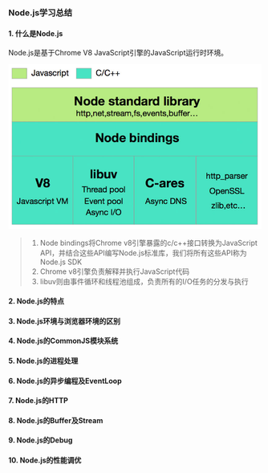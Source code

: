 ### Node.js学习总结

#### 1. 什么是Node.js

Node.js是基于Chrome V8 JavaScript引擎的JavaScript运行时环境。

![nodejs-architechture](/asset/a9e67142615f49863438cc0086b594e48984d1c9.jpeg)

> 1. Node bindings将Chrome v8引擎暴露的c/c++接口转换为JavaScript API，并结合这些API编写Node.js标准库，我们将所有这些API称为Node.js SDK
> 2. Chrome v8引擎负责解释并执行JavaScript代码
> 3. libuv则由事件循环和线程池组成，负责所有的I/O任务的分发与执行

#### 2. Node.js的特点

#### 3. Node.js环境与浏览器环境的区别

#### 4. Node.js的CommonJS模块系统

#### 5. Node.js的进程处理

#### 6. Node.js的异步编程及EventLoop

#### 7. Node.js的HTTP

#### 8. Node.js的Buffer及Stream

#### 9. Node.js的Debug

#### 10. Node.js的性能调优
